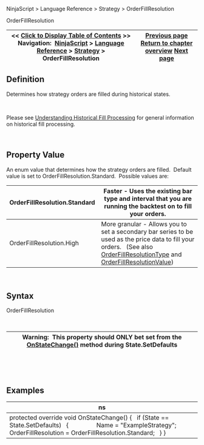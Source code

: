 ﻿


NinjaScript \> Language Reference \> Strategy \> OrderFillResolution






















OrderFillResolution







| \<\< [Click to Display Table of Contents](orderfillresolution.md) \>\> **Navigation:**     [NinjaScript](ninjascript.md) \> [Language Reference](language_reference_wip.md) \> [Strategy](strategy.md) \> OrderFillResolution | [Previous page](submitorderunmanaged.md) [Return to chapter overview](strategy.md) [Next page](orderfillresolutiontype.md) |
| --- | --- |











## Definition


Determines how strategy orders are filled during historical states.  


 


Please see [Understanding Historical Fill Processing](understanding_historical_fill_.md) for general information on historical fill processing.


 


## Property Value


An enum value that determines how the strategy orders are filled.  Default value is set to OrderFillResolution.Standard.  Possible values are:




| OrderFillResolution.Standard | Faster \- Uses the existing bar type and interval that you are running the backtest on to fill your orders. |
| --- | --- |
| OrderFillResolution.High | More granular \- Allows you to set a secondary bar series to be used as the price data to fill your orders.   (See also [OrderFillResolutionType](orderfillresolutiontype.md) and [OrderFillResolutionValue](orderfillresolutionvalue.md)) |



 


## Syntax
OrderFillResolution


 




| Warning:  This property should ONLY bet set from the [OnStateChange()](onstatechange.md) method during State.SetDefaults |
| --- |



 


 


## Examples




| ns |
| --- |
| protected override void OnStateChange() {    if (State \=\= State.SetDefaults)    {                  Name \= "ExampleStrategy";      OrderFillResolution \= OrderFillResolution.Standard;    } } |



 








